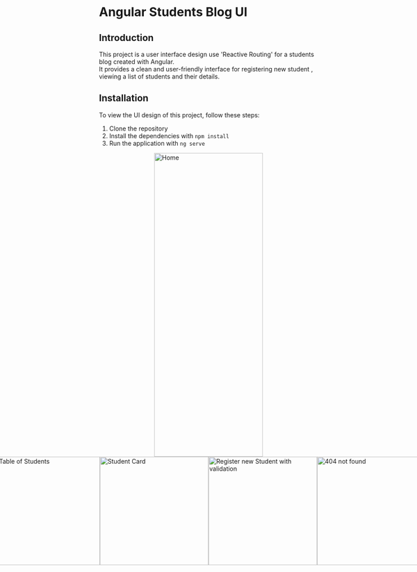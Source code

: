 # Angular Students Blog UI

## Introduction
This project is a user interface design use 'Reactive Routing' for a students blog created with Angular.<br>
It provides a clean and user-friendly interface for registering new student , viewing a list of students and their details.


## Installation
To view the UI design of this project, follow these steps:

1. Clone the repository
2. Install the dependencies with `npm install`
3. Run the application with `ng serve`


<div style="display:flex; justify-content:center;">
  <img src="https://user-images.githubusercontent.com/63107268/235211827-e5910e0a-f2b1-4a6f-ae7f-fb11f82a169e.png" width="250" height="700" alt="Home">
</div>

<div style="display:flex; justify-content:center;">
    <img src="https://user-images.githubusercontent.com/63107268/235212735-7928371c-9557-45fa-98fd-6860ece1127d.png" width="250" height="250" alt="Table of Students">
  <img src="https://user-images.githubusercontent.com/63107268/235212012-46b1eeb4-d42e-4cda-b4c8-3ed27659dfd1.png" width="250" height="250" alt="Student Card">
  <img src="https://user-images.githubusercontent.com/63107268/235212046-56858a8d-8b3c-436e-9f75-74f97024a2a8.png" width="250" height="250" alt="Register new Student with validation">
  <img src="https://user-images.githubusercontent.com/63107268/235212125-41a72025-aec7-481b-a071-04bdb80d6d76.png" width="250" height="250" alt="404 not found">
</div>






